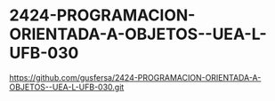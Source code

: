 # 2424-PROGRAMACION-ORIENTADA-A-OBJETOS--UEA-L-UFB-030
https://github.com/gusfersa/2424-PROGRAMACION-ORIENTADA-A-OBJETOS--UEA-L-UFB-030.git
